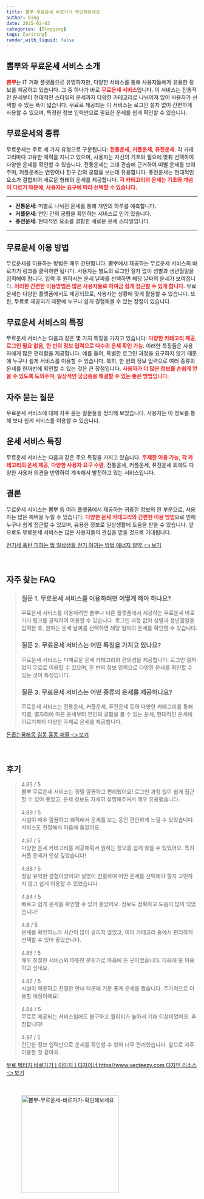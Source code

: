 ```yaml
---
title: 뽐뿌 무료운세 바로가기 확인해보세요
author: bing
date: 2025-02-03
categories: [Blogging]
tags: [writing]
render_with_liquid: false
---
```



<h2 id='뽐뿌와 무료운세 서비스 소개'>뽐뿌와 무료운세 서비스 소개</h2>

<p><b><span style="color: #ee2323;">뽐뿌</span></b>는 IT 거래 플랫폼으로 유명하지만, 다양한 서비스를 통해 사용자들에게 유용한 정보를 제공하고 있습니다. 그 중 하나가 바로 <b><span style="color: #ee2323;">무료운세 서비스</span></b>입니다. 이 서비스는 전통적인 운세부터 현대적인 스타일의 운세까지 다양한 카테고리로 나뉘어져 있어 사용자가 선택할 수 있는 폭이 넓습니다. 무료로 제공되는 이 서비스는 로그인 절차 없이 간편하게 사용할 수 있으며, 특정한 정보 입력만으로 필요한 운세를 쉽게 확인할 수 있습니다.</p>

<h2 id='무료운세의 종류'>무료운세의 종류</h2>

<p>무료운세는 주로 세 가지 유형으로 구분됩니다: <b><span style="color: #ee2323;">전통운세</span></b>, <b><span style="color: #ee2323;">커플운세</span></b>, <b><span style="color: #ee2323;">퓨전운세</span></b>. 각 카테고리마다 고유한 매력을 지니고 있으며, 사용자는 자신의 기호와 필요에 맞춰 선택하여 다양한 운세를 확인할 수 있습니다. 전통운세는 고대 관습에 근거하여 띠별 운세를 보여주며, 커플운세는 연인이나 친구 간의 궁합을 보는데 유용합니다. 퓨전운세는 현대적인 요소가 결합되어 새로운 형태의 운세를 제공합니다. <b><span style="color: #ee2323;">각 카테고리의 운세는 기초와 개념이 다르기 때문에, 사용자는 요구에 따라 선택할 수 있습니다.</span></b></p>

<hr />

<ul>
    <li><b>전통운세:</b> 띠별로 나눠진 운세를 통해 개인의 하루를 예측합니다.</li>
    <li><b>커플운세:</b> 연인 간의 궁합을 확인하는 서비스로 인기 있습니다.</li>
    <li><b>퓨전운세:</b> 현대적인 요소를 결합한 새로운 운세 스타일입니다.</li>
</ul>

<hr />

<h2 id='무료운세 이용 방법'>무료운세 이용 방법</h2>

<p>무료운세를 이용하는 방법은 매우 간단합니다. 뽐뿌에서 제공하는 무료운세 서비스의 바로가기 링크를 클릭하면 됩니다. 사용자는 별도의 로그인 절차 없이 성별과 생년월일을 입력해야 합니다. 입력 후 원하시는 운세 날짜를 선택하면 해당 날짜의 운세가 보여집니다. <b><span style="color: #ee2323;">이러한 간편한 이용방법은 많은 사용자들로 하여금 쉽게 접근할 수 있게 합니다.</span></b> 무료운세는 다양한 플랫폼에서도 제공되므로, 사용자는 상황에 맞게 활용할 수 있습니다. 또한, 무료로 제공되기 때문에 누구나 쉽게 경험해볼 수 있는 장점이 있습니다.</p>

<h2 id='무료운세 서비스의 특징'>무료운세 서비스의 특징</h2>

<p>무료운세 서비스는 다음과 같은 몇 가지 특징을 가지고 있습니다: <b><span style="color: #ee2323;">다양한 카테고리 제공</span></b>, <b><span style="color: #ee2323;">로그인 필요 없음</span></b>, <b><span style="color: #ee2323;">한 번의 정보 입력으로 다수의 운세 확인 가능</span></b>. 이러한 특징들은 사용자에게 많은 편리함을 제공합니다. 예를 들어, 특별한 로그인 과정을 요구하지 않기 때문에 누구나 쉽게 서비스를 이용할 수 있습니다. 특히, 한 번의 정보 입력으로 여러 종류의 운세를 한꺼번에 확인할 수 있는 것은 큰 장점입니다. <b><span style="color: #ee2323;">사용자가 더 많은 정보를 손쉽게 얻을 수 있도록 도와주며, 일상적인 궁금증을 해결할 수 있는 좋은 방법입니다.</span></b></p>

<h2 id='자주 묻는 질문'>자주 묻는 질문</h2>

<p>무료운세 서비스에 대해 자주 묻는 질문들을 정리해 보았습니다. 사용자는 이 정보를 통해 보다 쉽게 서비스를 이용할 수 있습니다.</p>

<h2 id='운세 서비스 특징'>운세 서비스 특징</h2>

<p>무료운세 서비스는 다음과 같은 주요 특징을 가지고 있습니다. <b><span style="color: #ee2323;">무제한 이용 가능</span></b>, <b><span style="color: #ee2323;">각 카테고리의 운세 제공</span></b>, <b><span style="color: #ee2323;">다양한 사용자 요구 수렴</span></b>. 전통운세, 커플운세, 퓨전운세 외에도 다양한 사용자 의견을 반영하여 계속해서 발전하고 있는 서비스입니다.</p>

<h2 id='결론'>결론</h2>

<p>무료운세 서비스는 뽐뿌 등 여러 플랫폼에서 제공하는 귀중한 정보의 한 부분으로, 사용자는 많은 혜택을 누릴 수 있습니다. <b><span style="color: #ee2323;">다양한 운세 카테고리와 간편한 이용 방법</span></b>으로 인해 누구나 쉽게 접근할 수 있으며, 유용한 정보로 일상생활에 도움을 받을 수 있습니다. 앞으로도 무료운세 서비스는 많은 사용자들의 관심을 받을 것으로 기대됩니다.</p>


<p><a class="click-button" title="전기세 폭탄 피하는 법 일상생활 전기 아끼는 방법 에너지 절약" href="https://aptwhite.github.io/posts/%EC%A0%84%EA%B8%B0%EC%84%B8-%ED%8F%AD%ED%83%84-%ED%94%BC%ED%95%98%EB%8A%94-%EB%B2%95-%EC%9D%BC%EC%83%81%EC%83%9D%ED%99%9C-%EC%A0%84%EA%B8%B0-%EC%95%84%EB%81%BC%EB%8A%94-%EB%B0%A9%EB%B2%95-%EC%97%90%EB%84%88%EC%A7%80-%EC%A0%88%EC%95%BD/" rel="dofollow">전기세 폭탄 피하는 법 일상생활 전기 아끼는 방법 에너지 절약 👈 보기</a></p><br>
<h2 id='자주_찾는_FAQ'>자주 찾는 FAQ</h2>
<div itemscope="" itemtype="https://schema.org/FAQPage"> 
<blockquote> 
<div itemscope="" itemprop="mainEntity" itemtype="https://schema.org/Question"> 
<h3 itemprop="name">질문 1. 무료운세 서비스를 이용하려면 어떻게 해야 하나요?</h3> 
<div itemscope="" itemprop="acceptedAnswer" itemtype="https://schema.org/Answer"> 
<span itemprop="text"> 
<p>무료운세 서비스를 이용하려면 뽐뿌나 다른 플랫폼에서 제공하는 무료운세 바로가기 링크를 클릭하여 이용할 수 있습니다. 로그인 과정 없이 성별과 생년월일을 입력한 후, 원하는 운세 날짜를 선택하면 해당 일자의 운세를 확인할 수 있습니다.</p> 
</span> 
</div> 
</div> 

<div itemscope="" itemprop="mainEntity" itemtype="https://schema.org/Question"> 
<h3 itemprop="name">질문 2. 무료운세 서비스는 어떤 특징을 가지고 있나요?</h3> 
<div itemscope="" itemprop="acceptedAnswer" itemtype="https://schema.org/Answer"> 
<span itemprop="text"> 
<p>무료운세 서비스는 다채로운 운세 카테고리와 편의성을 제공합니다. 로그인 절차 없이 무료로 이용할 수 있으며, 한 번의 정보 입력으로 다양한 운세를 확인할 수 있는 것이 특징입니다.</p> 
</span> 
</div> 
</div> 

<div itemscope="" itemprop="mainEntity" itemtype="https://schema.org/Question"> 
<h3 itemprop="name">질문 3. 무료운세 서비스는 어떤 종류의 운세를 제공하나요?</h3> 
<div itemscope="" itemprop="acceptedAnswer" itemtype="https://schema.org/Answer"> 
<span itemprop="text"> 
<p>무료운세 서비스는 전통운세, 커플운세, 퓨전운세 등의 다양한 카테고리를 통해 띠별, 별자리에 따른 운세부터 연인의 궁합을 볼 수 있는 운세, 현대적인 운세에 이르기까지 다양한 주제로 운세를 제공합니다.</p> 
</span> 
</div> 
</div> 
</blockquote> 
</div>
<p><a class="click-button" title="돈줍는꿈해몽 길몽 흉몽 재물" href="https://aptwhite.github.io/posts/%EB%8F%88%EC%A4%8D%EB%8A%94%EA%BF%88%ED%95%B4%EB%AA%BD-%EA%B8%B8%EB%AA%BD-%ED%9D%89%EB%AA%BD-%EC%9E%AC%EB%AC%BC/" rel="dofollow">돈줍는꿈해몽 길몽 흉몽 재물 👈 보기</a></p><br>
<h2 id='후기'>후기</h2>
<div itemscope itemtype="https://schema.org/Product">
  <blockquote>
  <div itemprop="review" itemscope itemtype="https://schema.org/Review">
      <div itemprop="reviewRating" itemscope itemtype="https://schema.org/Rating"> <span itemprop="ratingValue">4.85</span> / <span itemprop="bestRating">5</span> </div>
      <span itemprop="reviewBody">뽐뿌 무료운세 서비스는 정말 깔끔하고 편리했어요! 로그인 과정 없이 쉽게 접근할 수 있어 좋았고, 운세 정보도 자세히 설명해주셔서 매우 유용했습니다.</span>
  </div>
  <br>
  <div itemprop="review" itemscope itemtype="https://schema.org/Review">
      <div itemprop="reviewRating" itemscope itemtype="https://schema.org/Rating"> <span itemprop="ratingValue">4.89</span> / <span itemprop="bestRating">5</span> </div>
      <span itemprop="reviewBody">시설이 매우 깔끔하고 쾌적해서 운세를 보는 동안 편안하게 느낄 수 있었습니다. 서비스도 친절해서 마음에 들었어요.</span>
  </div>
  <br>
  <div itemprop="review" itemscope itemtype="https://schema.org/Review">
      <div itemprop="reviewRating" itemscope itemtype="https://schema.org/Rating"> <span itemprop="ratingValue">4.97</span> / <span itemprop="bestRating">5</span> </div>
      <span itemprop="reviewBody">다양한 운세 카테고리를 제공해줘서 원하는 정보를 쉽게 찾을 수 있었어요. 특히 커플 운세가 인상 깊었습니다!</span>
  </div>
  <br>
  <div itemprop="review" itemscope itemtype="https://schema.org/Review">
      <div itemprop="reviewRating" itemscope itemtype="https://schema.org/Rating"> <span itemprop="ratingValue">4.88</span> / <span itemprop="bestRating">5</span> </div>
      <span itemprop="reviewBody">정말 유익한 경험이었어요! 설명이 친절하여 어떤 운세를 선택해야 할지 고민하지 않고 쉽게 이용할 수 있었습니다.</span>
  </div>
  <br>
  <div itemprop="review" itemscope itemtype="https://schema.org/Review">
      <div itemprop="reviewRating" itemscope itemtype="https://schema.org/Rating"> <span itemprop="ratingValue">4.84</span> / <span itemprop="bestRating">5</span> </div>
      <span itemprop="reviewBody">빠르고 쉽게 운세를 확인할 수 있어 좋았어요. 정보도 정확하고 도움이 많이 되었습니다!</span>
  </div>
  <br>
  <div itemprop="review" itemscope itemtype="https://schema.org/Review">
      <div itemprop="reviewRating" itemscope itemtype="https://schema.org/Rating"> <span itemprop="ratingValue">4.8</span> / <span itemprop="bestRating">5</span> </div>
      <span itemprop="reviewBody">운세를 확인하느라 시간이 많이 걸리지 않았고, 여러 카테고리 중에서 편리하게 선택할 수 있어 좋았습니다.</span>
  </div>
  <br>
  <div itemprop="review" itemscope itemtype="https://schema.org/Review">
      <div itemprop="reviewRating" itemscope itemtype="https://schema.org/Rating"> <span itemprop="ratingValue">4.85</span> / <span itemprop="bestRating">5</span> </div>
      <span itemprop="reviewBody">매우 친절한 서비스와 따뜻한 분위기로 마음에 든 곳이었습니다. 다음에 또 이용하고 싶네요.</span>
  </div>
  <br>
  <div itemprop="review" itemscope itemtype="https://schema.org/Review">
      <div itemprop="reviewRating" itemscope itemtype="https://schema.org/Rating"> <span itemprop="ratingValue">4.82</span> / <span itemprop="bestRating">5</span> </div>
      <span itemprop="reviewBody">시설이 깨끗하고 친절한 안내 덕분에 기분 좋게 운세를 봤습니다. 주기적으로 이용할 예정이에요!</span>
  </div>
  <br>
  <div itemprop="review" itemscope itemtype="https://schema.org/Review">
      <div itemprop="reviewRating" itemscope itemtype="https://schema.org/Rating"> <span itemprop="ratingValue">4.84</span> / <span itemprop="bestRating">5</span> </div>
      <span itemprop="reviewBody">무료로 제공되는 서비스임에도 불구하고 퀄리티가 높아서 기대 이상이었어요. 추천합니다!</span>
  </div>
  <br>
  <div itemprop="review" itemscope itemtype="https://schema.org/Review">
      <div itemprop="reviewRating" itemscope itemtype="https://schema.org/Rating"> <span itemprop="ratingValue">4.97</span> / <span itemprop="bestRating">5</span> </div>
      <span itemprop="reviewBody">간단한 정보 입력만으로 운세를 확인할 수 있어 너무 편리했습니다. 앞으로 자주 이용할 것 같아요.</span>
  </div>
  </blockquote>
</div>
<p><a class="click-button" title="무료 벡터지 바로가기ㅣ이미지ㅣ디자이너 https//www.vecteezy.com 디자인 리소스" href="https://aptwhite.github.io/posts/%EB%AC%B4%EB%A3%8C-%EB%B2%A1%ED%84%B0%EC%A7%80-%EB%B0%94%EB%A1%9C%EA%B0%80%EA%B8%B0%E3%85%A3%EC%9D%B4%EB%AF%B8%EC%A7%80%E3%85%A3%EB%94%94%EC%9E%90%EC%9D%B4%EB%84%88-httpswww.vecteezy.com-%EB%94%94%EC%9E%90%EC%9D%B8-%EB%A6%AC%EC%86%8C%EC%8A%A4/" rel="dofollow">무료 벡터지 바로가기ㅣ이미지ㅣ디자이너 https//www.vecteezy.com 디자인 리소스 👈 보기</a></p><br>
<figure class="image"><img src="https://aptwhite.github.io/assets/img/thumbnail/뽐뿌-무료운세-바로가기-확인해보세요.webp" alt="뽐뿌-무료운세-바로가기-확인해보세요" width="256" height="256"></figure>